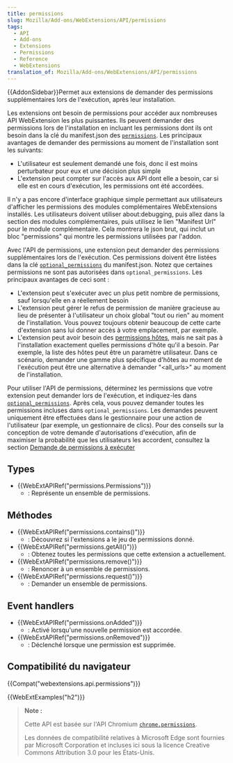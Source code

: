 ```yaml
---
title: permissions
slug: Mozilla/Add-ons/WebExtensions/API/permissions
tags:
  - API
  - Add-ons
  - Extensions
  - Permissions
  - Reference
  - WebExtensions
translation_of: Mozilla/Add-ons/WebExtensions/API/permissions
---
```

{{AddonSidebar}}Permet aux extensions de demander des permissions supplémentaires lors de l'exécution, après leur installation.

Les extensions ont besoin de permissions pour accéder aux nombreuses API WebExtension les plus puissantes. Ils peuvent demander des permissions lors de l'installation en incluant les permissions dont ils ont besoin dans la clé du manifest.json des [`permissions`](/fr/Add-ons/WebExtensions/manifest.json/permissions). Les principaux avantages de demander des permissions au moment de l'installation sont les suivants:

- L'utilisateur est seulement demandé une fois, donc il est moins perturbateur pour eux et une décision plus simple
- L'extension peut compter sur l'accès aux API dont elle a besoin, car si elle est en cours d'exécution, les permissions ont été accordées.

Il n'y a pas encore d'interface graphique simple permettant aux utilisateurs d'afficher les permissions des modules complémentaires WebExtensions installés. Les utilisateurs doivent utiliser about:debugging, puis allez dans la section des modules complémentaires, puis utilisez le lien "Manifest Url" pour le module complémentaire. Cela montrera le json brut, qui inclut un bloc "permissions" qui montre les permissions utilisées par l'addon.

Avec l'API de permissions, une extension peut demander des permissions supplémentaires lors de l'exécution. Ces permissions doivent être listées dans la clé [`optional_permissions`](/fr/Add-ons/WebExtensions/manifest.json/optional_permissions) du manifest.json. Notez que certaines permissions ne sont pas autorisées dans `optional_permissions`. Les principaux avantages de ceci sont :

- L'extension peut s'exécuter avec un plus petit nombre de permissions, sauf lorsqu'elle en a réellement besoin
- L'extension peut gérer le refus de permission de manière gracieuse au lieu de présenter à l'utilisateur un choix global "tout ou rien" au moment de l'installation. Vous pouvez toujours obtenir beaucoup de cette carte d'extension sans lui donner accès à votre emplacement, par exemple.
- L'extension peut avoir besoin des [permissions hôtes](/fr/Add-ons/WebExtensions/manifest.json/permissions#Host_permissions), mais ne sait pas à l'installation exactement quelles permissions d'hôte qu'il a besoin. Par exemple, la liste des hôtes peut être un paramètre utilisateur. Dans ce scénario, demander une gamme plus spécifique d'hôtes au moment de l'exécution peut être une alternative à demander "\<all_urls>" au moment de l'installation.

Pour utiliser l'API de permissions, déterminez les permissions que votre extension peut demander lors de l'exécution, et indiquez-les dans [`optional_permissions`](/fr/Add-ons/WebExtensions/manifest.json/optional_permissions). Après cela, vous pouvez demander toutes les permissions incluses dans  `optional_permissions`. Les demandes peuvent uniquement être effectuées dans le gestionnaire pour une action de l'utilisateur (par exemple, un gestionnaire de clics). Pour des conseils sur la conception de votre demande d'autorisations d'exécution, afin de maximiser la probabilité que les utilisateurs les accordent, consultez la section [Demande de permissions à exécuter](/Add-ons/WebExtensions/demander_les_bonnes_permissions#Demander_les_permissions_%C3%A0_%C3%A9x%C3%A9cuter)

## Types

- {{WebExtAPIRef("permissions.Permissions")}}
  - : Représente un ensemble de permissions.

## Méthodes

- {{WebExtAPIRef("permissions.contains()")}}
  - : Découvrez si l'extensions a le jeu de permissions donné.
- {{WebExtAPIRef("permissions.getAll()")}}
  - : Obtenez toutes les permissions que cette extension a actuellement.
- {{WebExtAPIRef("permissions.remove()")}}
  - : Renoncer à un ensemble de permissions.
- {{WebExtAPIRef("permissions.request()")}}
  - : Demander un ensemble de permissions.

## Event handlers

- {{WebExtAPIRef("permissions.onAdded")}}
  - : Activé lorsqu'une nouvelle permission est accordée.
- {{WebExtAPIRef("permissions.onRemoved")}}
  - : Déclenché lorsque une permission est supprimée.

## Compatibilité du navigateur

{{Compat("webextensions.api.permissions")}}

{{WebExtExamples("h2")}}

> **Note :**
>
> Cette API est basée sur l'API Chromium [`chrome.permissions`](https://developer.chrome.com/extensions/permissions).
>
> Les données de compatibilité relatives à Microsoft Edge sont fournies par Microsoft Corporation et incluses ici sous la licence Creative Commons Attribution 3.0 pour les États-Unis.
